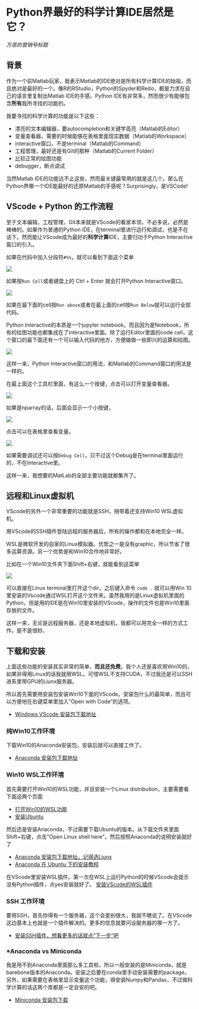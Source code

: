 # Python界最好的科学计算IDE居然是它？
*万恶的营销号标题*

## 背景
作为一个前Matlab玩家，我表示Matlab的IDE绝对是所有科学计算IDE的始祖，而且绝对是最好的一个。像R的RStudio，Python的Spyder和Redo，都是力求在自己的语言里复制出Matlab IDE的手感。Python IDE有非常多，然而很少有能够包含**所有**我所寻找的功能的。

我要寻找的科学计算的功能是以下这些：
- 漂亮的文本编辑器，要autocompletion和关键字高亮（Matlab的Editor）
- 变量查看器，需要的时候能够在表格里面现实数据（Matlab的Workspace）
- interactive窗口，不是terminal（Matlab的Command）
- 工程管理，最好还是有Git的那种（Matlab的Current Folder）
- 比较正常的绘图功能
- debugger，断点调试

当然Matlab IDE的功能远不止这些，然而最关键最常用的就是这几个。那么在Python界哪一个IDE能最好的还原Matlab的手感呢？Surprisingly，是VSCode!

## VScode + Python 的工作流程
至于文本编辑，工程管理，Git本来就是VScode的看家本领，不必多说，必然是棒棒的。如果作为普通的Python IDE，在terminal里进行运行和调试，也是不在话下。然而能让VScode成为最好的**科学计算**IDE，主要归功于Python Interactive窗口的引入。

如果在代码中加入分段符```#%%```，就可以看到下面这个菜单

![](2020-01-16-18-09-21.png)

如果按```Run Cell```或者键盘上的 Ctrl + Enter 就会打开Python Interactive窗口。

![](2020-01-16-18-11-16.png)

如果在最下面的cell按```Run above```或者在最上面的cell按```Run Below```就可以运行全部代码。

Python Interactive的本质是一个jupyter notebook。而且因为是Notebook，所有的绘图功能也都集成在了interactive里面。除了运行Editor里面的code cell，这个窗口的最下面还有一个可以输入代码的地方，方便输做一些即兴的运算和绘图。

![](2020-01-16-18-15-00.png)

这样一来，Python Interactive窗口的用法，和Matlab的Command窗口的用法是一样的。 

在最上面这个工具栏里面，有这么一个按键，点击可以打开变量查看器。

![](2020-01-16-18-17-51.png)

如果是nparray的话，后面会显示一个小按键，

![](2020-01-16-18-46-07.png)

点击可以在表格里查看变量。

![](2020-01-16-18-25-06.png)

如果需要调试还可以按```Debug Cell```，只不过这个Debug是在terminal里面运行的，不在Interactive里。

这样一来，我想要的MatLab的全部主要功能就都集齐了。

## 远程和Linux虚拟机
VScode的另外一个非常重要的功能就是SSH，捎带着还支持Win10 WSL虚拟机。

用VScode的SSH插件登陆远程的服务器后，所有的操作都和在本地完全一样。

WSL是微软开发的自家的Linux模拟器。优势之一是没有graphic，所以节省了很多运算资源。另一个优势是和Win10合作地非常好。

比如在一个Win10文件夹下面Shift+右键，就能看到这菜单

![](2020-01-16-18-38-30.png)

可以直接在Linux terminal里打开这个dir。之后键入命令 ```code .``` 就可以用Win 10 里安装的Vscode通过WSL打开这个文件夹。虽然我用的是Linux虚拟机里面的Python，但是用的IDE是在Win10里安装的VScode，操作的文件也是Win10里面存放的文件。

这样一来，无论是远程服务器，还是本地虚拟机，我都可以用完全一样的方式工作。是不是很妙。

## 下载和安装
上面这些功能的安装其实非常的简单，**而且还免费**。我个人还是喜欢用Win10的，如果非得用Linux的话我就用WSL。可惜WSL不支持CUDA，不过我还是可以SSH进系里带GPU的Liunx服务器。

所以首先需要用安装包安装Win10下面的VScode。安装包什么的最简单，而且可以方便地在右键菜单里加入“Open with Code”的选项。
- [Windows VScode 安装包下载地址](https://code.visualstudio.com/)

### 纯Win10工作环境
下载Win10的Anaconda安装包，安装后就可以直接工作了。
- [Anaconda 安装包下载地址](https://www.anaconda.com/distribution/#download-section)

### Win10 WSL工作环境
首先需要打开Win10的WSL功能，并且安装一个Linux distribution，主要需要看下面这两个页面
- [打开Win10的WSL功能](https://code.visualstudio.com/remote-tutorials/wsl/enable-wsl)
- [安装Ubuntu](https://code.visualstudio.com/remote-tutorials/wsl/install-linux)

然后还是安装Anaconda，不过需要下载Ubuntu的版本。从下载文件夹里面Shift+右键，点击"Open Linux shell here"，然后按照Anaconda的说明安装就好了

- [Anaconda 安装包下载地址，记得选Liunx](https://www.anaconda.com/distribution/#download-section)
- [Anaconda 在 Ubuntu 下的安装教程](https://conda.io/projects/conda/en/latest/user-guide/install/linux.html)

在VScode里安装WSL插件。第一次在WSL上运行Python的时候VScode会提示没有Python插件，点yes安装就好了。
[安装VScode的WSL插件](https://code.visualstudio.com/remote-tutorials/wsl/getting-started)

### SSH 工作环境
要用SSH，首先你得有一个服务器，这个会差别很大，我就不瞎说了。在VScode这边基本上也就是一个插件解决的。更多的信息就要问设服务器的哪一方了。
- [安装SSH插件，想看更多的话就点“下一步”吧](https://code.visualstudio.com/remote-tutorials/ssh/getting-started)

### *Anaconda vs Miniconda
我是用不到Anaconda里面那么多工具啦，所以一般安装的是Miniconda，就是barebone版本的Anaconda。安装之后要在conda里手动安装需要的package。另外，如果需要在表格里显示变量这个功能，得安装Numpy和Pandas，不过做科学计算的话这两个库都是一定会安的吧。
- [Miniconda 安装包下载](https://docs.conda.io/en/latest/miniconda.html#)